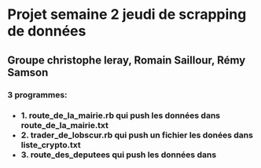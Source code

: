 <html>
  <body>
    <h1>Projet semaine 2 jeudi de scrapping de données</h1>
    <h2>Groupe christophe leray, Romain Saillour, Rémy Samson</h2>
    <h3>3 programmes:<h3>
    <ul>
      <li>1. route_de_la_mairie.rb qui push les données dans  route_de_la_mairie.txt</li>
      <li>2. trader_de_lobscur.rb qui push un fichier les donées dans liste_crypto.txt</li>
      <li>3. route_des_deputees qui push les données dans </li>
    </ul>
  </body>
</html>